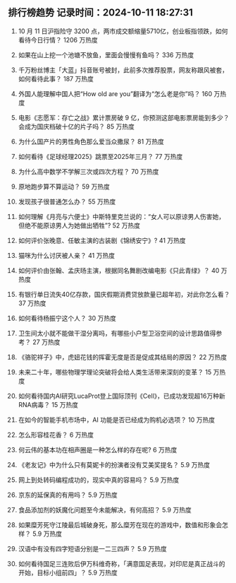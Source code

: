 
## 排行榜趋势 记录时间：2024-10-11 18:27:31
  
  1. 10 月 11 日沪指险守 3200 点，两市成交额缩量5710亿，创业板指领跌，如何看待今日行情？ 1206 万热度
    
  2. 如果在山上挖一个池塘不放鱼，里面会慢慢有鱼吗？ 336 万热度
    
  3. 千万粉丝博主「大蓝」抖音账号被封，此前多次推荐股票，网友称跟风被套，如何看待此事？ 187 万热度
    
  4. 外国人能理解中国人把“How old are you”翻译为“怎么老是你”吗？ 160 万热度
    
  5. 电影《志愿军：存亡之战》累计票房破 9 亿，你预测这部电影票房能到多少？会成为国庆档破十亿的片子吗？ 85 万热度
    
  6. 为什么国产片的男性角色那么爱当众撒尿？ 81 万热度
    
  7. 如何看待《足球经理2025》跳票至2025年三月？ 77 万热度
    
  8. 为什么高中数学不学解三次或四次方程？ 70 万热度
    
  9. 原地跑步算不算运动？ 59 万热度
    
  10. 发现孩子很普通怎么办？ 55 万热度
    
  11. 如何理解《月亮与六便士》中斯特里克兰说的：“女人可以原谅男人伤害她，但绝不能原谅男人为她做出牺牲”? 52 万热度
    
  12. 如何评价张晚意、任敏主演的古装剧《锦绣安宁》? 41 万热度
    
  13. 猫咪为什么讨厌被人亲？ 41 万热度
    
  14. 如何评价由张翰、孟庆旸主演，根据同名舞剧改编电影《只此青绿》？ 40 万热度
    
  15. 有银行单日流失40亿存款，国庆假期消费贷放款量已超年初，对此你怎么看？ 37 万热度
    
  16. 如何看待杨振宁这个人？ 30 万热度
    
  17. 卫生间太小就不能做干湿分离吗，有哪些小户型卫浴空间的设计思路值得参考？ 27 万热度
    
  18. 《骆驼祥子》中，虎妞花钱的挥霍无度是否是促成其结局的原因？ 22 万热度
    
  19. 未来二十年，哪些物理学理论突破将会给人类生活带来深刻的变革？ 15 万热度
    
  20. 如何看待国内AI研究LucaProt登上国际顶刊《Cell》，已成功发现超16万种新RNA病毒？ 15 万热度
    
  21. 在如今的智能手机市场中，AI 功能是否已经成为购机必选项？ 10 万热度
    
  22. 怎么形容桂花香？ 6 万热度
    
  23. 何云伟的基本功在相声圈是一种怎么样的存在呢? 6 万热度
    
  24. 《老友记》中为什么只有莫妮卡的扮演者没有艾美奖提名？ 5.9 万热度
    
  25. 网上到处转码编程成功的，现实中真的容易吗？ 5.9 万热度
    
  26. 京东的延保真的有用吗？ 5.9 万热度
    
  27. 食品添加剂的妖魔化问题至今未能解决，有何高招？ 5.9 万热度
    
  28. 如果糜芳死守江陵最后城破身死，那么糜芳在现在的游戏中，数值和形象会怎样？ 5.9 万热度
    
  29. 汉语中有没有四字短语分别是一二三四声？ 5.9 万热度
    
  30. 如何看待国足三连败后伊万科维奇称，「满意国足表现，对印尼是真正战斗的开始，目标小组前四」？ 5.9 万热度
    